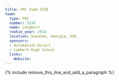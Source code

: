 ```yaml
---
title: FRC Team 5336
team:
  type: FRC
  number: 5336
  name: Longhorn
  rookie_year: 2014
  location: Suwanee, Georgia, USA
  sponsors:
  - Automation Direct
  - Lambert High School
  links:
    Website:
---
```


{% include remove_this_line_and_add_a_paragraph %}